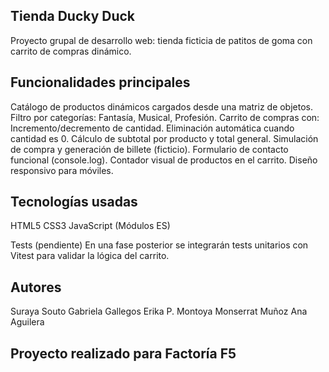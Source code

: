 ## Tienda Ducky Duck

Proyecto grupal de desarrollo web: tienda ficticia de patitos de goma con carrito de compras dinámico.

## Funcionalidades principales

Catálogo de productos dinámicos cargados desde una matriz de objetos. Filtro por categorías: Fantasía, Musical, Profesión. Carrito de compras con: Incremento/decremento de cantidad. Eliminación automática cuando cantidad es 0. Cálculo de subtotal por producto y total general. Simulación de compra y generación de billete (ficticio). Formulario de contacto funcional (console.log). Contador visual de productos en el carrito. Diseño responsivo para móviles.

## Tecnologías usadas

HTML5 CSS3 JavaScript (Módulos ES)

Tests (pendiente) En una fase posterior se integrarán tests unitarios con Vitest para validar la lógica del carrito.

##  Autores

Suraya Souto
Gabriela Gallegos 
Erika P. Montoya 
Monserrat Muñoz 
Ana Aguilera 


## Proyecto realizado para Factoría F5
